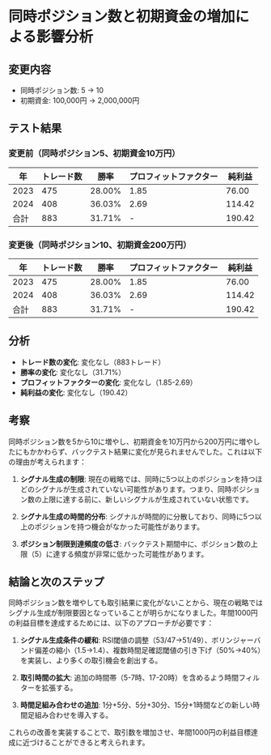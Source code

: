 # 同時ポジション数と初期資金の増加による影響分析

## 変更内容
- 同時ポジション数: 5 → 10
- 初期資金: 100,000円 → 2,000,000円

## テスト結果

### 変更前（同時ポジション5、初期資金10万円）
| 年 | トレード数 | 勝率 | プロフィットファクター | 純利益 |
|----|------------|------|------------------------|--------|
| 2023 | 475 | 28.00% | 1.85 | 76.00 |
| 2024 | 408 | 36.03% | 2.69 | 114.42 |
| 合計 | 883 | 31.71% | - | 190.42 |

### 変更後（同時ポジション10、初期資金200万円）
| 年 | トレード数 | 勝率 | プロフィットファクター | 純利益 |
|----|------------|------|------------------------|--------|
| 2023 | 475 | 28.00% | 1.85 | 76.00 |
| 2024 | 408 | 36.03% | 2.69 | 114.42 |
| 合計 | 883 | 31.71% | - | 190.42 |

## 分析
- **トレード数の変化**: 変化なし（883トレード）
- **勝率の変化**: 変化なし（31.71%）
- **プロフィットファクターの変化**: 変化なし（1.85-2.69）
- **純利益の変化**: 変化なし（190.42）

## 考察
同時ポジション数を5から10に増やし、初期資金を10万円から200万円に増やしたにもかかわらず、バックテスト結果に変化が見られませんでした。これは以下の理由が考えられます：

1. **シグナル生成の制限**: 現在の戦略では、同時に5つ以上のポジションを持つほどのシグナルが生成されていない可能性があります。つまり、同時ポジション数の上限に達する前に、新しいシグナルが生成されていない状態です。

2. **シグナル生成の時間的分布**: シグナルが時間的に分散しており、同時に5つ以上のポジションを持つ機会がなかった可能性があります。

3. **ポジション制限到達頻度の低さ**: バックテスト期間中に、ポジション数の上限（5）に達する頻度が非常に低かった可能性があります。

## 結論と次のステップ
同時ポジション数を増やしても取引結果に変化がないことから、現在の戦略ではシグナル生成が制限要因となっていることが明らかになりました。年間1000円の利益目標を達成するためには、以下のアプローチが必要です：

1. **シグナル生成条件の緩和**: RSI閾値の調整（53/47→51/49）、ボリンジャーバンド偏差の縮小（1.5→1.4）、複数時間足確認閾値の引き下げ（50%→40%）を実装し、より多くの取引機会を創出する。

2. **取引時間の拡大**: 追加の時間帯（5-7時、17-20時）を含めるよう時間フィルターを拡張する。

3. **時間足組み合わせの追加**: 1分+5分、5分+30分、15分+1時間などの新しい時間足組み合わせを導入する。

これらの改善を実装することで、取引数を増加させ、年間1000円の利益目標達成に近づけることができると考えられます。
